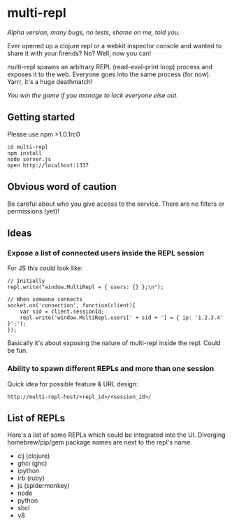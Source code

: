 multi-repl
==========

_Alpha version, many bugs, no tests, shame on me, told you._

Ever opened up a clojure repl or a webkit inspector console and
wanted to share it with your firends? No? Well, now you can!

multi-repl spawns an arbitrary REPL (read-eval-print loop) process
and exposes it to the web. Everyone goes into the same process (for
now). Yarrr, it's a huge deathmatch!

_You win the game if you manage to lock everyone else out._

Getting started
---------------

Please use npm >1.0.1rc0

    cd multi-repl
    npm install
    node server.js
    open http://localhost:1337

Obvious word of caution
-----------------------

Be careful about who you give access to the service.
There are no filters or permissions (yet)!

Ideas
-----

### Expose a list of connected users inside the REPL session

For JS this could look like:

    // Initially
    repl.write("window.MultiRepl = { users: {} };\n");

    // When someone connects
    socket.on('connection', function(client){
        var sid = client.sessionId;
        repl.write('window.MultiRepl.users[' + sid + '] = { ip: '1.2.3.4' }';');
    });

Basically it's about exposing the nature of multi-repl inside the repl.
Could be fun.

### Ability to spawn different REPLs and more than one session

Quick idea for possible feature & URL design:

    http://multi-repl-host/<repl_id>/<session_id>/

List of REPLs
-------------

Here's a list of some REPLs which could be integrated into the UI.
Diverging homebrew/pip/gem package names are next to the repl's name.

- clj (clojure)
- ghci (ghc)
- ipython
- irb (ruby)
- js (spidermonkey)
- node
- python
- sbcl
- v8

